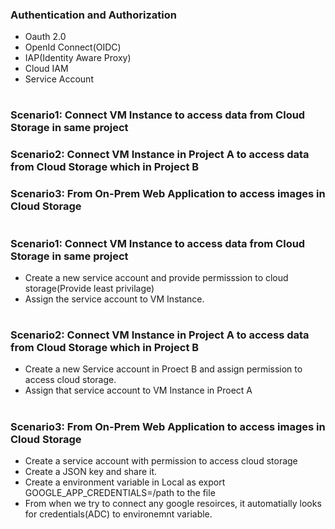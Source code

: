 ### Authentication and Authorization
- Oauth 2.0
- OpenId Connect(OIDC)
- IAP(Identity Aware Proxy)
- Cloud IAM
- Service Account

#

### Scenario1: Connect VM Instance to access data from Cloud Storage in same project

### Scenario2: Connect VM Instance in Project A to access data from Cloud Storage which in Project B


### Scenario3: From On-Prem Web Application to access images in Cloud Storage

#

### Scenario1: Connect VM Instance to access data from Cloud Storage in same project

- Create a new service account and provide permisssion to cloud storage(Provide least privilage)
- Assign the service account to VM Instance.

#
### Scenario2: Connect VM Instance in Project A to access data from Cloud Storage which in Project B

- Create a new Service account in Proect B and assign permission to access cloud storage.
- Assign that service account to VM Instance in Proect A

#
### Scenario3: From On-Prem Web Application to access images in Cloud Storage

- Create a service account with permission to access cloud storage
- Create a JSON key and share it.
- Create a environment variable in Local as
export GOOGLE_APP_CREDENTIALS=/path to the file
- From when we try to connect any google resoirces, it automatially looks for credentials(ADC) to environemnt variable.
